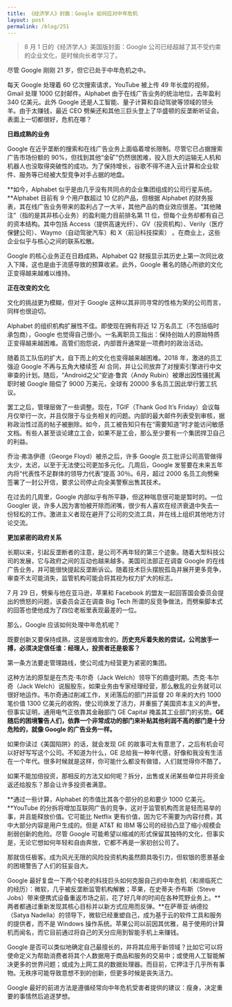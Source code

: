```yaml
---
title: 《经济学人》封面：Google 如何应对中年危机
layout: post
permalink: /blog/251
---
```


> 8 月 1 日的《经济学人》美国版封面：Google 公司已经超越了其不受约束的企业文化，是时候向长者学习了。

尽管 Google 刚刚 21 岁，但它已处于中年危机之中。

每天 Google 处理着 60 亿次搜索请求，YouTube 被上传 49 年长度的视频，Gmail 处理 1000 亿封邮件。Alphabet 由于在线广告业务的统治地位，去年盈利 340 亿美元。此外 Google 还是人工智能、量子计算和自动驾驶等领域的领头羊。由于太赚钱，最近 CEO 劈柴还和其他三巨头登上了华盛顿的反垄断听证会。表面上一切都很好，危机在哪？

**日趋成熟的业务**

Google 在近乎垄断的搜索和在线广告业务上面临着增长限制。尽管它已占据搜索广告市场份额的 90%，但找到其他“金矿”仍然很困难，投入巨大的运输无人机和机器人也没取得突破性的成功。为了保持增长，谷歌不得不进入云计算和企业软件、服务等已经被大型竞争对手占据的地盘。

**如今，Alphabet 似乎是由几乎没有共同点的企业集团组成的公司行星系统。**Alphabet 目前有 9 个用户数超过 10 亿的产品，但根据 Alphabet 的财务报表，其在线广告业务带来的盈利占了一大半，其他产品的商业效应很差。“其他赌注”（指的是其非核心业务）的盈利能力目前排名第 11 位，但每个业务却都有自己的资本结构。其中包括 Access（提供高速光纤）、GV（投资机构）、Verily（医疗保健公司）、Waymo（自动驾驶汽车）和 X（前沿科技探索） 。在商业上，这些企业似乎与核心之间的联系松散。

Google 的核心业务正在日趋成熟，Alphabet Q2 财报显示其历史上第一次同比收入下降，这也是由于流感导致的预算收紧。此外，Google 著名的随心所欲的文化正变得越来越难以维持。

**正在改变的文化**

文化的挑战更为模糊，但对于 Google 这种以其非同寻常的性格为荣的公司而言，同样也很迫切。

Alphabet 的组织机构扩展性不佳。即使现在拥有将近 12 万名员工（不包括临时承包商），Google 也觉得自己很小。一名离职员工指出：保持创始人的原始特质正变得越来越困难。高管们抱怨说，内部晋升通常是一项费时的政治活动。

随着员工队伍的扩大，自下而上的文化也变得越来越困难。2018 年，激进的员工强迫 Google 不再与五角大楼续签 AI 合同，并让公司放弃了对搜索引擎进行中文审查的计划。随后，“Android之父”安迪·鲁宾（Andy Rubin）被爆出因性骚扰离职时被 Google 赔偿了 9000 万美元，全球有 20000 多名员工因此举行罢工抗议。

罢工之后，管理层做了一些调整。现在，TGIF（Thank God It’s Friday）会议每月仅举行一次，并且仅限于与业务相关的问题。内部的最大邮件列表受到审核，据称政治性过高的帖子被删除。如今，员工被告知只有在“需要知道”时才能访问敏感文档。有些人甚至谈论建立工会，如果不是工会，那么至少要有一个集团捍卫自己的利益。

乔治·弗洛伊德（George Floyd）被杀之后，许多 Google 员工批评公司高管做得太少，太迟，以至于无法使公司更加多元化。几周后，Google 发誓要在未来五年内将“代表性不足群体的领导力代表”提高 30％。6月，超过 2000 名员工向劈柴签署了一封公开信，要求公司停止向全美警察出售其技术。

在过去的几周里，Google 内部似乎有所平静，但这种喘息很可能是暂时的。一位 Googler 说，许多人因为害怕被开除而闭嘴，很少有人喜欢在经济衰退中失去一份轻松的工作。激进主义者现在避开了公司的交流工具，并在线上组织其他地方讨论交流。

**更加紧密的政府关系**

长期以来，引起反垄断者的注意，是公司不再年轻的第三个迹象。随着大型科技公司的发展，它与政府之间的互动也越来越多。美国司法部正在调查 Google 的在线广告业务，并可能很快提起反垄断诉讼。随着技术巨头摆脱孤岛并展开更多竞争，审查不太可能消失，监管机构可能会将其视为权力扩大的标志。

7 月 29 日，劈柴与他在亚马逊，苹果和 Facebook 的盟友一起回答国会委员会提出的愤怒的问题，该委员会正在调查 Big Tech 所谓的反竞争做法，而劈柴脚本式的回答也使他成为了四位老板里表现最差的一位。 

那么，Google 应该如何处理中年危机呢？

既要创新又要保持成熟，这是很难取舍的。**历史充斥着失败的尝试，公司放手一搏，必须决定信任谁：经理人，投资者还是极客？**

第一条方法要走管理路线，使公司成为经营更为紧密的集团。

这种方法的原型是在杰克·韦尔奇（Jack Welch）领导下的鼎盛时期。杰克·韦尔奇（Jack Welch）说服股东，如果业务由专家经理经营，那么散乱的业务就可以很好地运作。韦尔奇通过削减工作，关闭落后的部门并监督 20 年来的大约 1000 笔价值 1300 亿美元的收购，使公司焕发了活力，并重振了美国资本主义的声誉。但事实证明，通用电气正依靠其金融部门 GE Capital 掩盖其工业部门的劣势。**GE 随后的困境警告人们，依靠一个非常成功的部门来补贴其他利润不高的部门是十分危险的，就像 Google 的广告业务一样。**

如果你读过《美国陷阱》的话，就会发现 GE 的故事可太有意思了，之后有机会可以好好写写这个公司。不知道为什么，GE 总给我一种年代感，好像和我没有生活在一个年代。很多时候就是这样，你可能什么都没有做错，人们就觉得你不酷了。

如果不能加倍投资，那相反的方法又如何呢？拆分，出售或关闭某些单位并将资金返还给股东？那会让许多投资者满意。

**通过一些计算，Alphabet 的市值比其各个部分的总和要少 1000 亿美元。**YouTube 的分拆将增加互联网广告的竞争，这对于监管机构而言是轻而易举的事，并且能释放价值。它可能比 Netflix 更有价值，因为它不需要为内容付费，其中大部分内容是用户生成的。但是 AT&T 和 IBM 等公司的经验凸显了缩小规模会削弱创新的危险。尽管 Google 可能希望以缩减的形式保留其独特的文化，但事实是，无论它想如何年轻和自由奔放，它都不再是一家初创公司了。

那就信任极客。成为风光无限的风险投资机构虽然颇具吸引力，但软银的愿景基金的困境警告了人们的狂妄自大。

Google 最好复盘一下两个较老的科技巨头如何克服自己的中年危机（和濒临死亡的经历）：微软，几乎被反垄断监管机构解散；苹果，在史蒂夫·乔布斯（Steve Jobs）带来便携式设备重返市场之前，花了好几年的时间在各种荒野业务上。**两者都通过重新发现其核心目标并以新方式应用而反弹。**在萨蒂亚·纳德拉（Satya Nadella）的领导下，微软已经重塑自己，成为基于云的软件工具和服务的提供者，而不是 Windows 操作系统。苹果公司以前因其优雅，易于使用的计算机而闻名，而它目前通过将自己的天分应用到智能手机上来赚钱。

Google 是否可以类似地确定自己最擅长的，并将其应用于新领域？比如它可以将使命定义为帮助消费者将其个人数据用于商品和服务的交易中；或使用人工智能解决更多的世界问题；或成为上网工具的数据处理器。而目前，它押注于几乎所有事物。无秩序可能导致意想不到的创新，但更多时候是丧失活力。 

Google 最好的前进方法是遵循经常向中年危机受害者提供的建议：瘦身，决定重要的事情然后追逐梦想。